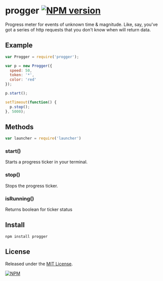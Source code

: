 # progger [![NPM version](https://badge.fury.io/js/progger.png)](http://badge.fury.io/js/progger)

Progress meter for events of unknown time &amp; magnitude. Like, say, you've got a series of http requests that you don't know when will return data.

## Example

``` js
var Progger = require('progger');

var p = new Progger({
  speed: 50,
  token: '*',
  color: 'red'
});

p.start();

setTimeout(function() {
  p.stop();
}, 5000);
```

## Methods

``` js
var launcher = require('launcher')
```

### start()

Starts a progress ticker in your terminal.

### stop()

Stops the progress ticker.

### isRunning()

Returns boolean for ticker status

## Install

```
npm install progger
```

## License

Released under the [MIT License](http://www.opensource.org/licenses/mit-license.php).

[![NPM](https://nodei.co/npm/progger.png)](https://nodei.co/npm/progger/)